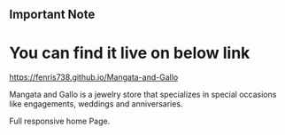  ## **Important Note**

# You can find it live on below link

https://fenris738.github.io/Mangata-and-Gallo

Mangata and Gallo is a jewelry store that specializes in special occasions like engagements, weddings and anniversaries.

Full responsive home Page.
